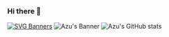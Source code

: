 ### Hi there 👋
[![SVG Banners](https://svg-banners.vercel.app/api?type=luminance&text1=Azure%20🧊&width=800&height=400)](https://github.com/Akshay090/svg-banners)
![Azu's Banner](https://pfps.gg/assets/banners/1996-zero-two.gif)
![Azu's GitHub stats](https://github-readme-stats.vercel.app/api?username=Az10u&show_icons=true&theme=dark)

